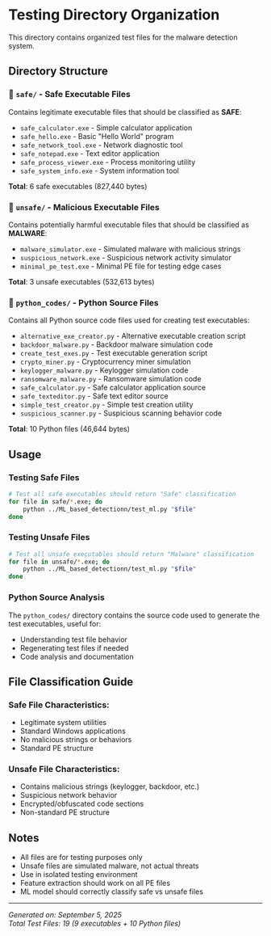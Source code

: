 # Testing Directory Organization

This directory contains organized test files for the malware detection system.

## Directory Structure

### 📁 `safe/` - Safe Executable Files
Contains legitimate executable files that should be classified as **SAFE**:
- `safe_calculator.exe` - Simple calculator application
- `safe_hello.exe` - Basic "Hello World" program  
- `safe_network_tool.exe` - Network diagnostic tool
- `safe_notepad.exe` - Text editor application
- `safe_process_viewer.exe` - Process monitoring utility
- `safe_system_info.exe` - System information tool

**Total**: 6 safe executables (827,440 bytes)

### 📁 `unsafe/` - Malicious Executable Files
Contains potentially harmful executable files that should be classified as **MALWARE**:
- `malware_simulator.exe` - Simulated malware with malicious strings
- `suspicious_network.exe` - Suspicious network activity simulator
- `minimal_pe_test.exe` - Minimal PE file for testing edge cases

**Total**: 3 unsafe executables (532,613 bytes)

### 📁 `python_codes/` - Python Source Files
Contains all Python source code files used for creating test executables:
- `alternative_exe_creator.py` - Alternative executable creation script
- `backdoor_malware.py` - Backdoor malware simulation code
- `create_test_exes.py` - Test executable generation script
- `crypto_miner.py` - Cryptocurrency miner simulation
- `keylogger_malware.py` - Keylogger simulation code
- `ransomware_malware.py` - Ransomware simulation code
- `safe_calculator.py` - Safe calculator application source
- `safe_texteditor.py` - Safe text editor source
- `simple_test_creator.py` - Simple test creation utility
- `suspicious_scanner.py` - Suspicious scanning behavior code

**Total**: 10 Python files (46,644 bytes)

## Usage

### Testing Safe Files
```bash
# Test all safe executables should return "Safe" classification
for file in safe/*.exe; do
    python ../ML_based_detectionn/test_ml.py "$file"
done
```

### Testing Unsafe Files
```bash
# Test all unsafe executables should return "Malware" classification
for file in unsafe/*.exe; do
    python ../ML_based_detectionn/test_ml.py "$file"
done
```

### Python Source Analysis
The `python_codes/` directory contains the source code used to generate the test executables, useful for:
- Understanding test file behavior
- Regenerating test files if needed
- Code analysis and documentation

## File Classification Guide

### Safe File Characteristics:
- Legitimate system utilities
- Standard Windows applications
- No malicious strings or behaviors
- Standard PE structure

### Unsafe File Characteristics:
- Contains malicious strings (keylogger, backdoor, etc.)
- Suspicious network behavior
- Encrypted/obfuscated code sections
- Non-standard PE structure

## Notes
- All files are for testing purposes only
- Unsafe files are simulated malware, not actual threats
- Use in isolated testing environment
- Feature extraction should work on all PE files
- ML model should correctly classify safe vs unsafe files

---
*Generated on: September 5, 2025*  
*Total Test Files: 19 (9 executables + 10 Python files)*
